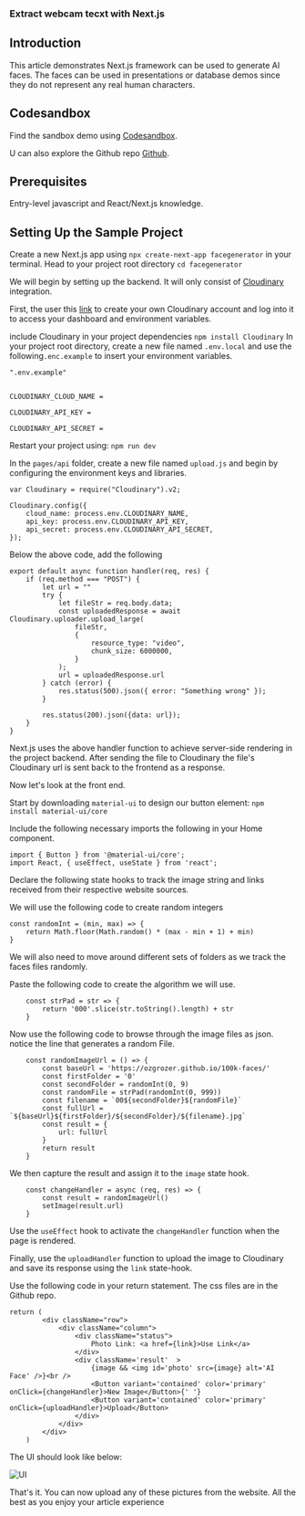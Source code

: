 ### Extract webcam tecxt with Next.js


## Introduction

This article demonstrates Next.js framework can be used to generate AI faces. The faces can be used in presentations or database demos since they do not represent any real human characters.

## Codesandbox

Find the sandbox demo using [Codesandbox](/).

<CodeSandbox
title="webcamtext"
id=" "
/>

U can also explore the Github repo [Github](/).

## Prerequisites

Entry-level javascript and React/Next.js knowledge.

## Setting Up the Sample Project

Create a new Next.js app using `npx create-next-app facegenerator` in your terminal.
Head to your project root directory `cd facegenerator`
 

We will begin by setting up the backend. It will only consist of [Cloudinary](https://cloudinary.com/?ap=em) integration.  

First, the user this  [link](https://cloudinary.com/console) to create your own Cloudinary account and log into it to access your dashboard and environment variables.

include Cloudinary in your project dependencies `npm install Cloudinary`
In your project root directory, create a new file named `.env.local` and use the following`.enc.example` to insert your environment variables.

```
".env.example"


CLOUDINARY_CLOUD_NAME =

CLOUDINARY_API_KEY =

CLOUDINARY_API_SECRET =
```
Restart your project using: `npm run dev`

In the `pages/api` folder, create a new file named `upload.js` and begin by configuring the environment keys and libraries.

```
var Cloudinary = require("Cloudinary").v2;

Cloudinary.config({
    cloud_name: process.env.CLOUDINARY_NAME,
    api_key: process.env.CLOUDINARY_API_KEY,
    api_secret: process.env.CLOUDINARY_API_SECRET,
});
```

Below the above code, add the following

```
export default async function handler(req, res) {
    if (req.method === "POST") {
        let url = ""
        try {
            let fileStr = req.body.data;
            const uploadedResponse = await Cloudinary.uploader.upload_large(
                fileStr,
                {
                    resource_type: "video",
                    chunk_size: 6000000,
                }
            );
            url = uploadedResponse.url
        } catch (error) {
            res.status(500).json({ error: "Something wrong" });
        }

        res.status(200).json({data: url});
    }
}
```

Next.js uses the above handler function to achieve server-side rendering in the project backend. After sending the file to Cloudinary the file's Cloudinary url is sent back to the frontend as a response.

Now let's look at the front end. 

Start by downloading `material-ui` to design our button element: `npm install material-ui/core`

Include the following necessary imports the following in your Home component.

```
import { Button } from '@material-ui/core';
import React, { useEffect, useState } from 'react';
```

Declare the following state hooks to track the image string and links received from their respective website sources.

We will use the following code to create random integers

```
const randomInt = (min, max) => {
    return Math.floor(Math.random() * (max - min + 1) + min)
}

```

We will also need to move around different sets of folders as we track the faces files randomly.

Paste the following code to create the algorithm we will use.

```
    const strPad = str => {
        return '000'.slice(str.toString().length) + str
    }
```

Now use the following code to browse through the image files as json.
 notice the line that generates a random File.


```
    const randomImageUrl = () => {
        const baseUrl = 'https://ozgrozer.github.io/100k-faces/'
        const firstFolder = '0'
        const secondFolder = randomInt(0, 9)
        const randomFile = strPad(randomInt(0, 999))
        const filename = `00${secondFolder}${randomFile}`
        const fullUrl = `${baseUrl}${firstFolder}/${secondFolder}/${filename}.jpg`
        const result = {
            url: fullUrl
        }
        return result
    }
```
 We then capture the result and assign it to the `image` state hook.
```
    const changeHandler = async (req, res) => {
        const result = randomImageUrl()
        setImage(result.url)
    }
```

Use the `useEffect` hook to activate the `changeHandler` function when the page is rendered.

Finally, use the `uploadHandler` function to upload the image to Cloudinary and save its response using the  `link` state-hook.

Use the following code in your return statement. The css files are in the Github repo.

```
return (
        <div className="row">
            <div className="column">
                <div className="status">
                    Photo Link: <a href={link}>Use Link</a>
                </div>
                <div className='result'  >
                    {image && <img id='photo' src={image} alt='AI Face' />}<br />
                    <Button variant='contained' color='primary' onClick={changeHandler}>New Image</Button>{' '}
                    <Button variant='contained' color='primary' onClick={uploadHandler}>Upload</Button>
                </div>
            </div>
        </div>
    )
```
The UI should look like below:

![UI](https://res.Cloudinary.com/dogjmmett/image/upload/v1651758187/Screenshot_2022-05-05_135020_zahtcp.png "UI")

That's it. You can now upload any of these pictures from the website. All the best as you enjoy your article experience
